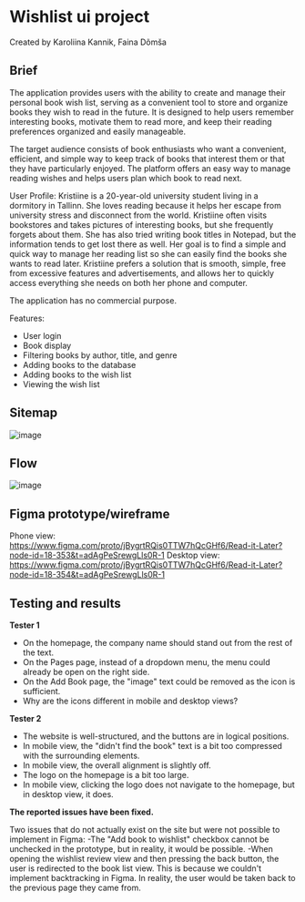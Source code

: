 # Wishlist ui project

Created by Karoliina Kannik, Faina Dõmša

## Brief

The application provides users with the ability to create and manage their personal book wish list, serving as a convenient tool to store and organize books they wish to read in the future. It is designed to help users remember interesting books, motivate them to read more, and keep their reading preferences organized and easily manageable.

The target audience consists of book enthusiasts who want a convenient, efficient, and simple way to keep track of books that interest them or that they have particularly enjoyed. The platform offers an easy way to manage reading wishes and helps users plan which book to read next.

User Profile:
Kristiine is a 20-year-old university student living in a dormitory in Tallinn. She loves reading because it helps her escape from university stress and disconnect from the world. Kristiine often visits bookstores and takes pictures of interesting books, but she frequently forgets about them. She has also tried writing book titles in Notepad, but the information tends to get lost there as well. Her goal is to find a simple and quick way to manage her reading list so she can easily find the books she wants to read later. Kristiine prefers a solution that is smooth, simple, free from excessive features and advertisements, and allows her to quickly access everything she needs on both her phone and computer.

The application has no commercial purpose.

Features:
- User login
- Book display
- Filtering books by author, title, and genre
- Adding books to the database
- Adding books to the wish list
- Viewing the wish list

## Sitemap

![image](https://github.com/user-attachments/assets/f07dae95-0d4e-4be3-84af-71fe6446c454)

## Flow

![image](https://github.com/user-attachments/assets/33e4da3b-132d-4fc8-ac5f-24dc52aef80e)

## Figma prototype/wireframe

Phone view: https://www.figma.com/proto/jBygrtRQis0TTW7hQcGHf6/Read-it-Later?node-id=18-353&t=adAgPeSrewgLls0R-1
Desktop view: https://www.figma.com/proto/jBygrtRQis0TTW7hQcGHf6/Read-it-Later?node-id=18-354&t=adAgPeSrewgLls0R-1

## Testing and results

**Tester 1**

- On the homepage, the company name should stand out from the rest of the text.
- On the Pages page, instead of a dropdown menu, the menu could already be open on the right side.
- On the Add Book page, the "image" text could be removed as the icon is sufficient.
- Why are the icons different in mobile and desktop views?

**Tester 2**

- The website is well-structured, and the buttons are in logical positions.
- In mobile view, the "didn't find the book" text is a bit too compressed with the surrounding elements.
- In mobile view, the overall alignment is slightly off.
- The logo on the homepage is a bit too large.
- In mobile view, clicking the logo does not navigate to the homepage, but in desktop view, it does.

**The reported issues have been fixed.**

Two issues that do not actually exist on the site but were not possible to implement in Figma:
-The "Add book to wishlist" checkbox cannot be unchecked in the prototype, but in reality, it would be possible.
-When opening the wishlist review view and then pressing the back button, the user is redirected to the book list view. This is because we couldn't implement backtracking in Figma. In reality, the user would be taken back to the previous page they came from.

